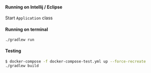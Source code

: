 #### Running on Intellij / Eclipse

Start `Application` class

#### Running on terminal

	./gradlew run


#### Testing

```bash
$ docker-compose -f docker-compose-test.yml up --force-recreate
./gradlew build
```
